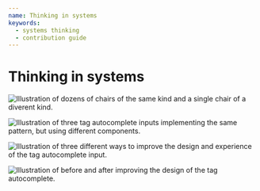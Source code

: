 ```yaml
---
name: Thinking in systems
keywords:
  - systems thinking
  - contribution guide
---
```


# Thinking in systems

![Illustration of dozens of chairs of the same kind and a single chair of a diverent kind.](/images/contributing/thinking-in-systems_01.png)

![Illustration of three tag autocomplete inputs implementing the same pattern, but using different components.](/images/contributing/thinking-in-systems_02.png)

![Illustration of three different ways to improve the design and experience of the tag autocomplete input.](/images/contributing/thinking-in-systems_03.png)

![Illustration of before and after improving the design of the tag autocomplete.](/images/contributing/thinking-in-systems_04.png)
